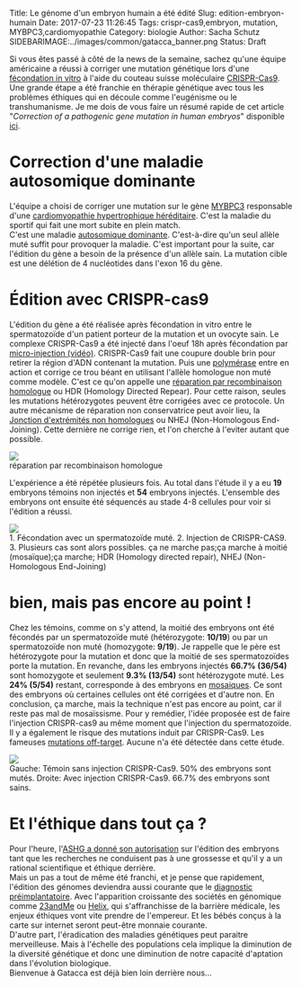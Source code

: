 Title: Le génome d'un embryon humain a été édité 
Slug: edition-embryon-humain
Date: 2017-07-23 11:26:45
Tags: crispr-cas9,embryon, mutation, MYBPC3,cardiomyopathie
Category: biologie
Author: Sacha Schutz
SIDEBARIMAGE:../images/common/gatacca_banner.png
Status: Draft

Si vous êtes passé à côté de la news de la semaine, sachez qu'une équipe américaine a réussi à corriger une mutation génétique lors d'une [fécondation in vitro](https://fr.wikipedia.org/wiki/F%C3%A9condation_in_vitro) à l'aide du couteau suisse moléculaire [CRISPR-Cas9](https://fr.wikipedia.org/wiki/Cas9). 
Une grande étape a été franchie en thérapie génétique avec tous les problèmes éthiques qui en découle comme l'eugénisme ou le transhumanisme. 
Je me dois de vous faire un résumé rapide de cet article "*Correction of a pathogenic gene mutation in human embryos*" disponible [ici](http://www.nature.com/nature/journal/vaop/ncurrent/full/nature23305.html). 

# Correction d'une maladie autosomique dominante 
L'équipe a choisi de corriger une mutation sur le gène [MYBPC3](https://ghr.nlm.nih.gov/gene/MYBPC3) responsable d'une [cardiomyopathie hypertrophique héréditaire](http://www.rythmo.fr/la-cardiomyopathie-hypertrophique/). C'est la maladie du sportif qui fait une mort subite en plein match.  
C'est une maladie [autosomique dominante](https://fr.wikipedia.org/wiki/Transmission_autosomique_dominante). C'est-à-dire qu'un seul allèle muté suffit pour provoquer la maladie. C'est important pour la suite, car l'édition du gène a besoin de la présence d'un allèle sain. 
La mutation cible est une délétion de 4 nucléotides dans l'exon 16 du gène.

# Édition avec CRISPR-cas9
L'édition du gène a été réalisée  après fécondation in vitro entre le spermatozoïde d'un patient porteur de la mutation et un ovocyte sain. 
Le complexe CRISPR-Cas9 a été injecté dans l'oeuf 18h après fécondation par [micro-injection (vidéo)](https://www.youtube.com/watch?v=_v9xckdeVhU). 
CRISPR-Cas9 fait une coupure double brin pour retirer la région d'ADN contenant la mutation. Puis une [polymérase](https://fr.wikipedia.org/wiki/Polym%C3%A9rase) entre en action et corrige ce trou béant en utilisant l'allèle homologue non muté comme modèle. C'est ce qu'on appelle une [réparation par recombinaison homologue](https://fr.wikipedia.org/wiki/Recombinaison_homologue) ou HDR (Homology Directed Repear). Pour cette raison, seules les mutations hétérozygotes peuvent être corrigées avec ce protocole. 
Un autre mécanisme de réparation non conservatrice peut avoir lieu, la [Jonction d'extrémités non homologues](https://fr.wikipedia.org/wiki/Jonction_d%27extr%C3%A9mit%C3%A9s_non_homologues) ou NHEJ (Non-Homologous End-Joining). Cette dernière ne corrige rien, et l'on cherche à l'eviter autant que possible.

<div class="figure">
    <img src="../images/post26/crispr-homolog.png" /> 
    <div class="legend">réparation par recombinaison homologue</div>
</div>


L'expérience a été répétée plusieurs fois. Au total dans l'étude il y a eu **19** embryons témoins non injectés et **54** embryons injectés. L'ensemble des embryons ont ensuite été séquencés au stade 4-8 cellules pour voir si l'édition a réussi.

<div class="figure">
    <img src="../images/post26/gene_correction.png" /> 
    <div class="legend">1. Fécondation avec un spermatozoïde muté. 2. Injection de CRISPR-CAS9. 3. Plusieurs cas sont alors possibles. ça ne marche pas;ça marche à moitié (mosaïque);ça marche; HDR (Homology directed repair), NHEJ (Non-Homologous End-Joining) </div>
</div>

# bien, mais pas encore au point !
Chez les témoins, comme on s'y attend, la moitié des embryons ont été fécondés par un spermatozoïde muté (hétérozygote: **10/19**) ou par un spermatozoïde non muté (homozygote: **9/19**). Je rappelle que le père est hétérozygote pour la mutation et donc que la moitié de ses spermatozoïdes porte la mutation. 
En revanche, dans les embryons injectés **66.7% (36/54)** sont homozygote et seulement **9.3% (13/54)** sont hétérozygote muté. Les **24% (5/54)** restant, corresponde à des embryons en [mosaiques](https://fr.wikipedia.org/wiki/Mosa%C3%AFque_(g%C3%A9n%C3%A9tique)). Ce sont des embryons où certaines cellules ont été corrigées et d'autre non.
En conclusion, ça marche, mais la technique n'est pas encore au point, car il reste pas mal de mosaïssisme. Pour y remédier, l'idée proposée est de faire l'injection CRISPR-cas9 au même moment que l'injection du spermatozoïde. 
Il y a également le risque des mutations induit par CRISPR-Cas9. Les fameuses [mutations off-target](https://www.lequotidiendumedecin.fr/actualites/article/2017/05/29/crispr-des-mutations-targets-encore-plus-inattendues_847911). Aucune n'a été détectée dans cette étude. 

<div class="figure">
    <img src="../images/post26/results.png" /> 
    <div class="legend">Gauche: Témoin sans injection CRISPR-Cas9. 50% des embryons sont mutés. Droite: Avec injection CRISPR-Cas9. 66.7% des embryons sont sains. </div>
</div>

# Et l'éthique dans tout ça ? 
Pour l'heure, l'[ASHG a donné son autorisation](http://www.cell.com/ajhg/fulltext/S0002-9297(17)30247-1) sur l'édition des embryons tant que les recherches ne conduisent pas à une grossesse et qu'il y a un rational scientifique et éthique derrière.   
Mais un pas a tout de même été franchi, et je pense que rapidement, l'édition des génomes deviendra aussi courante que le [diagnostic préimplantatoire](https://fr.wikipedia.org/wiki/Diagnostic_pr%C3%A9implantatoire). 
Avec l'apparition croissante des sociétés en génomique comme [23andMe](https://www.23andme.com/) ou [Helix](https://www.helix.com/), qui s'affranchisse de la barrière médicale, les enjeux éthiques vont vite prendre de l'empereur. Et les bébés conçus à la carte sur internet seront peut-être monnaie courante.   
D'autre part, l'éradication des maladies génétiques peut paraitre merveilleuse. Mais à l'échelle des populations cela implique la diminution de la diversité génétique et donc une diminution de notre capacité d'aptation dans l'évolution biologique.  
Bienvenue à Gatacca est déjà bien loin derrière nous... 
